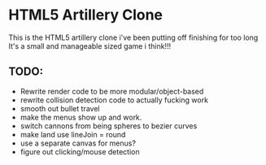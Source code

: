 # HTML5 Artillery Clone
This is the HTML5 artillery clone i've been putting off finishing for too long
It's a small and manageable sized game i think!!!


## TODO:
* Rewrite render code to be more modular/object-based
* rewrite collision detection code to actually fucking work
* smooth out bullet travel
* make the menus show up and work.
* switch cannons from being spheres to bezier curves
* make land use lineJoin = round
* use a separate canvas for menus?
* figure out clicking/mouse detection